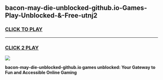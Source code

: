 
## bacon-may-die-unblocked-github.io-Games-Play-Unblocked-&-Free-utnj2
<h3>
<a href="https://premium76.site?title=bacon-may-die-unblocked-github.io&ref=24A">CLICK TO PLAY</a></h3>
<hr>

<h3>
<a href="https://premium76.site?title=bacon-may-die-unblocked-github.io&ref=24A">CLICK 2 PLAY</a>
  
</h3>

<a href="https://premium76.site?title=bacon-may-die-unblocked-github.io&ref=24A"><img src="https://clearcache.store/games.png"></a>


**bacon-may-die-unblocked-github.io games unblocked: Your Gateway to Fun and Accessible Online Gaming**
